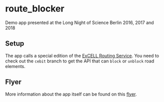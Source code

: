# route_blocker
Demo app presented at the Long Night of Science Berlin 2016, 2017 and 2018

## Setup

The app calls a special edition of the [ExCELL Routing Service](https://github.com/excell-mobility/routing_service). You need to check out the `cebit` branch to get the API that can `block` or `unblock` road elements.

## Flyer

More information about the app itself can be found on this [flyer](https://projekt.beuth-hochschule.de/fileadmin/projekt/magda/flyer_lndw.pdf).
